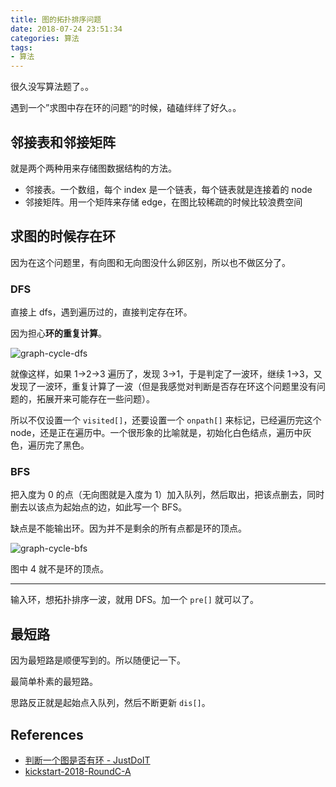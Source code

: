 ```yaml
---
title: 图的拓扑排序问题
date: 2018-07-24 23:51:34
categories: 算法
tags:
- 算法
---
```


很久没写算法题了。。

遇到一个”求图中存在环的问题“的时候，磕磕绊绊了好久。。

## 邻接表和邻接矩阵
就是两个两种用来存储图数据结构的方法。

- 邻接表。一个数组，每个 index 是一个链表，每个链表就是连接着的 node
- 邻接矩阵。用一个矩阵来存储 edge，在图比较稀疏的时候比较浪费空间

## 求图的时候存在环
因为在这个问题里，有向图和无向图没什么卵区别，所以也不做区分了。

### DFS
直接上 dfs，遇到遍历过的，直接判定存在环。

因为担心**环的重复计算**。

![graph-cycle-dfs](https://i.loli.net/2018/07/25/5b574e888c55b.png)

就像这样，如果 1->2->3 遍历了，发现 3->1，于是判定了一波环，继续 1->3，又发现了一波环，重复计算了一波（但是我感觉对判断是否存在环这个问题里没有问题的，拓展开来可能存在一些问题）。

所以不仅设置一个 `visited[]`，还要设置一个 `onpath[]` 来标记，已经遍历完这个 node，还是正在遍历中。一个很形象的比喻就是，初始化白色结点，遍历中灰色，遍历完了黑色。

### BFS
把入度为 0 的点（无向图就是入度为 1）加入队列，然后取出，把该点删去，同时删去以该点为起始点的边，如此写一个 BFS。

缺点是不能输出环。因为并不是剩余的所有点都是环的顶点。

![graph-cycle-bfs](https://i.loli.net/2018/07/25/5b5751ac34dbe.png)

图中 4 就不是环的顶点。

-----

输入环，想拓扑排序一波，就用 DFS。加一个 `pre[]` 就可以了。

## 最短路
因为最短路是顺便写到的。所以随便记一下。

最简单朴素的最短路。

思路反正就是起始点入队列，然后不断更新 `dis[]`。

## References
- [判断一个图是否有环 - JustDoIT](http://www.cnblogs.com/TenosDoIt/p/3644225.html)
- [kickstart-2018-RoundC-A](https://github.com/pwxcoo/ac-game/blob/master/2018-07/2018-07-24/kickstart-2018-C-A.cpp)
